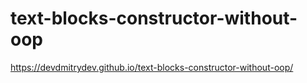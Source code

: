 # text-blocks-constructor-without-oop
https://devdmitrydev.github.io/text-blocks-constructor-without-oop/
